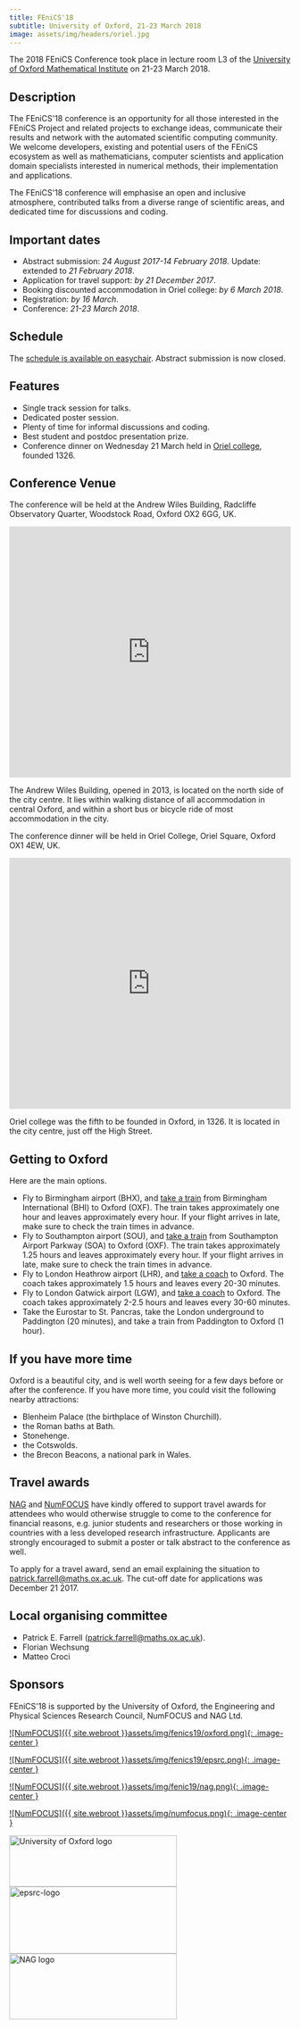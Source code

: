 ```yaml
---
title: FEniCS'18
subtitle: University of Oxford, 21-23 March 2018
image: assets/img/headers/oriel.jpg
---
```

The 2018 FEniCS Conference took place in lecture room L3 of the <a href="http://www.maths.ox.ac.uk" target="_blank">University of Oxford Mathematical Institute</a> on 21-23 March 2018.

## Description
The FEniCS'18 conference is an opportunity for all those interested in the FEniCS Project and related projects to exchange ideas, communicate their results and network with the automated scientific computing community. We welcome developers, existing and potential users of the FEniCS ecosystem as well as mathematicians, computer scientists and application domain specialists interested in numerical methods, their implementation and applications.

The FEniCS'18 conference will emphasise an open and inclusive atmosphere, contributed talks from a diverse range of scientific areas, and dedicated time for discussions and coding.

## Important dates

- Abstract submission: *24 August 2017-14 February 2018*. Update: extended to *21 February 2018*.
- Application for travel support: *by 21 December 2017*.
- Booking discounted accommodation in Oriel college: *by 6 March 2018*.
- Registration: *by 16 March*.
- Conference: *21-23 March 2018*.

## Schedule
The <a href="http://easychair.org/smart-program/FEniCS18/">schedule is available on easychair</a>. Abstract submission is now closed.

## Features

- Single track session for talks.
- Dedicated poster session.
- Plenty of time for informal discussions and coding.
- Best student and postdoc presentation prize.
- Conference dinner on Wednesday 21 March held in <a href="http://www.oriel.ox.ac.uk">Oriel college</a>, founded 1326.

## Conference Venue
The conference will be held at the Andrew Wiles Building, Radcliffe Observatory Quarter, Woodstock Road, Oxford OX2 6GG, UK.

<iframe loading="lazy" style="border: 0;" src="https://www.google.com/maps/embed/v1/place?q=Mathematical+Institute+Oxford&amp;zoom=14&amp;key=AIzaSyC-acu8l9xcDppefWI9_yvfO4Xk7H0Ohhw" allowfullscreen="allowfullscreen" width="100%" height="450" frameborder="0"><br />
</iframe>

The Andrew Wiles Building, opened in 2013, is located on the north side of the city centre. It lies within walking distance of all accommodation in central Oxford, and within a short bus or bicycle ride of most accommodation in the city.

The conference dinner will be held in Oriel College, Oriel Square, Oxford OX1 4EW, UK.

<iframe loading="lazy" style="border: 0;" src="https://www.google.com/maps/embed/v1/place?q=Oriel+College+Oxford&amp;zoom=14&amp;key=AIzaSyC-acu8l9xcDppefWI9_yvfO4Xk7H0Ohhw" allowfullscreen="allowfullscreen" width="100%" height="450" frameborder="0"><br />
</iframe>

Oriel college was the fifth to be founded in Oxford, in 1326. It is located in the city centre, just off the High Street.

## Getting to Oxford
Here are the main options.

- Fly to Birmingham airport (BHX), and <a href="https://www.crosscountrytrains.co.uk/">take a train</a> from Birmingham International (BHI) to Oxford (OXF). The train takes approximately one hour and leaves approximately every hour. If your flight arrives in late, make sure to check the train times in advance.
- Fly to Southampton airport (SOU), and <a href="https://www.crosscountrytrains.co.uk/">take a train</a> from Southampton Airport Parkway (SOA) to Oxford (OXF). The train takes approximately 1.25 hours and leaves approximately every hour. If your flight arrives in late, make sure to check the train times in advance.
- Fly to London Heathrow airport (LHR), and <a href="https://airline.oxfordbus.co.uk/">take a coach</a> to Oxford. The coach takes approximately 1.5 hours and leaves every 20-30 minutes.
- Fly to London Gatwick airport (LGW), and <a href="https://airline.oxfordbus.co.uk/">take a coach</a> to Oxford. The coach takes approximately 2-2.5 hours and leaves every 30-60 minutes.
- Take the Eurostar to St. Pancras, take the London underground to Paddington (20 minutes), and take a train from Paddington to Oxford (1 hour).

## If you have more time
Oxford is a beautiful city, and is well worth seeing for a few days before or after the conference. If you have more time, you could visit the following nearby attractions:

- Blenheim Palace (the birthplace of Winston Churchill).
- the Roman baths at Bath.
- Stonehenge.
- the Cotswolds.
- the Brecon Beacons, a national park in Wales.

## Travel awards
<a href="http://www.nag.co.uk">NAG</a> and <a href="http://www.numfocus.org">NumFOCUS</a> have kindly offered to support travel awards for attendees who would otherwise struggle to come to the conference for financial reasons, e.g. junior students and researchers or those working in countries with a less developed research infrastructure. Applicants are strongly encouraged to submit a poster or talk abstract to the conference as well.

To apply for a travel award, send an email explaining the situation to <a href="mailto:patrick.farrell@maths.ox.ac.uk">patrick.farrell@maths.ox.ac.uk</a>. The cut-off date for applications was December 21 2017.

## Local organising committee

- Patrick E. Farrell (<a href="mailto:patrick.farrell@maths.ox.ac.uk">patrick.farrell@maths.ox.ac.uk</a>).
- Florian Wechsung
- Matteo Croci

## Sponsors
FEniCS'18 is supported by the University of Oxford, the Engineering and Physical Sciences Research Council, NumFOCUS and NAG Ltd.

[![NumFOCUS]({{ site.webroot }}assets/img/fenics19/oxford.png){: .image-center }](https://www.ox.ac.uk/)

[![NumFOCUS]({{ site.webroot }}assets/img/fenics19/epsrc.png){: .image-center }](https://www.epsrc.ac.uk/)

[![NumFOCUS]({{ site.webroot }}assets/img/fenic19/nag.png){: .image-center }](https://www.nag.co.uk/)

[![NumFOCUS]({{ site.webroot }}assets/img/numfocus.png){: .image-center }](https://www.numfocus.org/)

<a href="https://www.ox.ac.uk"><img data-attachment-id="631" data-permalink="https://fenicsproject.org/fenics18/oxrect/" data-orig-file="https://i1.wp.com/fenicsproject.org/wp-content/uploads/2017/07/oxrect.png?fit=461%2C142&amp;ssl=1" data-orig-size="461,142" data-comments-opened="1" data-image-meta="{&quot;aperture&quot;:&quot;0&quot;,&quot;credit&quot;:&quot;&quot;,&quot;camera&quot;:&quot;&quot;,&quot;caption&quot;:&quot;&quot;,&quot;created_timestamp&quot;:&quot;0&quot;,&quot;copyright&quot;:&quot;&quot;,&quot;focal_length&quot;:&quot;0&quot;,&quot;iso&quot;:&quot;0&quot;,&quot;shutter_speed&quot;:&quot;0&quot;,&quot;title&quot;:&quot;&quot;,&quot;orientation&quot;:&quot;0&quot;}" data-image-title="oxrect" data-image-description="" data-medium-file="https://i1.wp.com/fenicsproject.org/wp-content/uploads/2017/07/oxrect.png?fit=300%2C92&amp;ssl=1" data-large-file="https://i1.wp.com/fenicsproject.org/wp-content/uploads/2017/07/oxrect.png?fit=461%2C142&amp;ssl=1" loading="lazy" src="https://i0.wp.com/fenicsproject.org/wp-content/uploads/2017/07/oxrect-300x92.png?resize=300%2C92" alt="University of Oxford logo" class="alignnone size-medium wp-image-631" srcset="https://i1.wp.com/fenicsproject.org/wp-content/uploads/2017/07/oxrect.png?resize=300%2C92&amp;ssl=1 300w, https://i1.wp.com/fenicsproject.org/wp-content/uploads/2017/07/oxrect.png?w=461&amp;ssl=1 461w" sizes="(max-width: 300px) 100vw, 300px" data-recalc-dims="1" width="300" height="92"></a><br>
<a href="https://www.epsrc.ac.uk"><img data-attachment-id="620" data-permalink="https://fenicsproject.org/fenics18/epsrc-logo/" data-orig-file="https://i0.wp.com/fenicsproject.org/wp-content/uploads/2017/07/EPSRC-logo.jpeg?fit=1866%2C745&amp;ssl=1" data-orig-size="1866,745" data-comments-opened="1" data-image-meta="{&quot;aperture&quot;:&quot;0&quot;,&quot;credit&quot;:&quot;&quot;,&quot;camera&quot;:&quot;&quot;,&quot;caption&quot;:&quot;&quot;,&quot;created_timestamp&quot;:&quot;0&quot;,&quot;copyright&quot;:&quot;&quot;,&quot;focal_length&quot;:&quot;0&quot;,&quot;iso&quot;:&quot;0&quot;,&quot;shutter_speed&quot;:&quot;0&quot;,&quot;title&quot;:&quot;&quot;,&quot;orientation&quot;:&quot;0&quot;}" data-image-title="epsrc-logo" data-image-description="" data-medium-file="https://i0.wp.com/fenicsproject.org/wp-content/uploads/2017/07/EPSRC-logo.jpeg?fit=300%2C120&amp;ssl=1" data-large-file="https://i0.wp.com/fenicsproject.org/wp-content/uploads/2017/07/EPSRC-logo.jpeg?fit=1024%2C409&amp;ssl=1" loading="lazy" class="size-medium wp-image-620 alignnone" src="https://i1.wp.com/fenicsproject.org/wp-content/uploads/2017/07/EPSRC-logo-300x120.jpeg?resize=300%2C120" alt="epsrc-logo" srcset="https://i0.wp.com/fenicsproject.org/wp-content/uploads/2017/07/EPSRC-logo.jpeg?resize=300%2C120&amp;ssl=1 300w, https://i0.wp.com/fenicsproject.org/wp-content/uploads/2017/07/EPSRC-logo.jpeg?resize=768%2C307&amp;ssl=1 768w, https://i0.wp.com/fenicsproject.org/wp-content/uploads/2017/07/EPSRC-logo.jpeg?resize=1024%2C409&amp;ssl=1 1024w, https://i0.wp.com/fenicsproject.org/wp-content/uploads/2017/07/EPSRC-logo.jpeg?w=1866&amp;ssl=1 1866w" sizes="(max-width: 300px) 100vw, 300px" data-recalc-dims="1" width="300" height="120"></a><br>
<a href="https://www.nag.co.uk"><img data-attachment-id="642" data-permalink="https://fenicsproject.org/fenics18/nag_r22g42b99_one_line_left_1/" data-orig-file="https://i1.wp.com/fenicsproject.org/wp-content/uploads/2017/07/nag_r22g42b99_one_line_left_1.png?fit=578%2C228&amp;ssl=1" data-orig-size="578,228" data-comments-opened="1" data-image-meta="{&quot;aperture&quot;:&quot;0&quot;,&quot;credit&quot;:&quot;&quot;,&quot;camera&quot;:&quot;&quot;,&quot;caption&quot;:&quot;&quot;,&quot;created_timestamp&quot;:&quot;0&quot;,&quot;copyright&quot;:&quot;&quot;,&quot;focal_length&quot;:&quot;0&quot;,&quot;iso&quot;:&quot;0&quot;,&quot;shutter_speed&quot;:&quot;0&quot;,&quot;title&quot;:&quot;&quot;,&quot;orientation&quot;:&quot;0&quot;}" data-image-title="nag_r22g42b99_one_line_left_1" data-image-description="" data-medium-file="https://i1.wp.com/fenicsproject.org/wp-content/uploads/2017/07/nag_r22g42b99_one_line_left_1.png?fit=300%2C118&amp;ssl=1" data-large-file="https://i1.wp.com/fenicsproject.org/wp-content/uploads/2017/07/nag_r22g42b99_one_line_left_1.png?fit=578%2C228&amp;ssl=1" loading="lazy" src="https://i1.wp.com/fenicsproject.org/wp-content/uploads/2017/07/nag_r22g42b99_one_line_left_1.png?resize=300%2C118" alt="NAG logo" class="size-full wp-image-642" srcset="https://i1.wp.com/fenicsproject.org/wp-content/uploads/2017/07/nag_r22g42b99_one_line_left_1.png?w=578&amp;ssl=1 578w, https://i1.wp.com/fenicsproject.org/wp-content/uploads/2017/07/nag_r22g42b99_one_line_left_1.png?resize=300%2C118&amp;ssl=1 300w" sizes="(max-width: 300px) 100vw, 300px" data-recalc-dims="1" width="300" height="118"></a><br>
